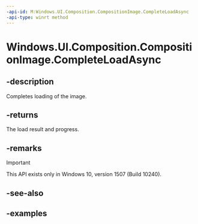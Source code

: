 ```yaml
---
-api-id: M:Windows.UI.Composition.CompositionImage.CompleteLoadAsync
-api-type: winrt method
---
```


# Windows.UI.Composition.CompositionImage.CompleteLoadAsync

<!--
public Windows.Foundation.IAsyncOperationWithProgress<Windows.UI.Composition.CompositionImageLoadResult,Windows.UI.Composition.CompositionImageProgressStage> CompleteLoadAsync ();
-->


## -description

Completes loading of the image.

## -returns

The load result and progress.

## -remarks

> [!IMPORTANT]
> This API exists only in Windows 10, version 1507 (Build 10240).

## -see-also

## -examples


